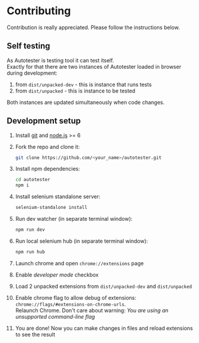 # Contributing

Contribution is really appreciated.
Please follow the instructions below.

## Self testing
As Autotester is testing tool it can test itself.  
Exactly for that there are two instances of Autotester loaded in browser during development:

1. from `dist/unpacked-dev` - this is instance that runs tests
2. from `dist/unpacked` - this is instance to be tested

Both instances are updated simultaneously when code changes.

## Development setup

1. Install [git](https://git-scm.com) and [node.js](https://nodejs.org) >= 6
2. Fork the repo and clone it:

   ```bash
   git clone https://github.com/<your_name>/autotester.git
   ```

3. Install npm dependencies:

   ```bash
   cd autotester
   npm i
   ```
4. Install selenium standalone server:
   ```bash
   selenium-standalone install
   ```
5. Run dev watcher (in separate terminal window):

   ```bash
   npm run dev
   ```
6. Run local selenium hub (in separate terminal window):
   ```bash
   npm run hub
   ```
7. Launch chrome and open `chrome://extensions` page
8. Enable *developer mode* checkbox
9. Load 2 unpacked extensions from `dist/unpacked-dev` and `dist/unpacked`
10. Enable chrome flag to allow debug of extensions: `chrome://flags/#extensions-on-chrome-urls`.  
   Relaunch Chrome. Don't care about warning: *You are using an unsupported command-line flag* 
11. You are done! Now you can make changes in files and reload extensions to see the result
